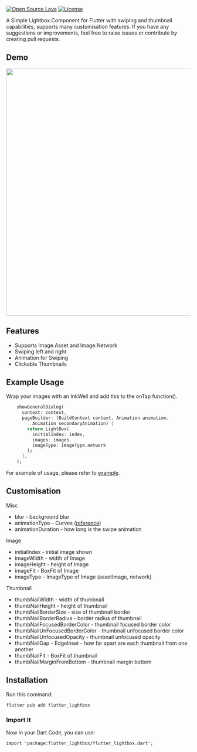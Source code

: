 [![Open Source Love](https://badges.frapsoft.com/os/v1/open-source.svg?v=102)](https://opensource.org/licenses/MIT)
[![License](https://img.shields.io/badge/license-MIT-blue.svg)](https://github.com/SherlockHolmes2045/flutter_lightbox/blob/master/LICENSE)

A Simple Lightbox Component for Flutter with swiping and thumbnail capabilities, supports many customisation features.
If you have any suggestions or improvements, feel free to raise issues or contribute by creating pull requests.

## Demo
<img src="https://github.com/ThePikachu/flutter_lightbox/assets/27757830/402dcc5d-8e85-4938-a017-3092308bdabe"  height="675">

## Features
* Supports Image.Asset and Image.Network
* Swiping left and right
* Animation for Swiping
* Clickable Thumbnails

## Example Usage
Wrap your images with an InkWell and add this to the onTap function().
```dart
    showGeneralDialog(
      context: context,
      pageBuilder: (BuildContext context, Animation animation,
          Animation secondaryAnimation) {
        return LightBox(
          initialIndex: index, 
          images: images, 
          imageType: ImageType.network 
        );
      },
    );
```
For example of usage, please refer to [example](https://github.com/ThePikachu/flutter_lightbox/blob/main/example/lib/main.dart).

## Customisation
Misc
* blur - background blur
* animationType - Curves ([reference](https://api.flutter.dev/flutter/animation/Curves-class.html))
* animationDuration - how long is the swipe animation

Image
* initialIndex - initial image shown
* imageWidth - width of Image
* imageHeight - height of Image
* imageFit - BoxFit of Image
* imageType - ImageType of Image (assetImage, network)

Thumbnail
* thumbNailWidth - width of thumbnail
* thumbNailHeight - height of thumbnail
* thumbNailBorderSize - size of thumbnail border
* thumbNailBorderRadius - border radius of thumbnail
* thumbNailFocusedBorderColor - thumbnail focused border color
* thumbNailUnFocusedBorderColor - thumbnail unfocused border color
* thumbNailUnfocusedOpacity - thumbnail unfocused opacity
* thumbNailGap - EdgeInset - how far apart are each thumbnail from one another
* thumbNailFit - BoxFit of thumbnail
* thumbNailMarginFromBottom - thumbnail margin bottom 


## Installation
Run this command:
```
flutter pub add flutter_lightbox
```

### Import It
Now in your Dart Code, you can use:
```
import 'package:flutter_lightbox/flutter_lightbox.dart';
```


